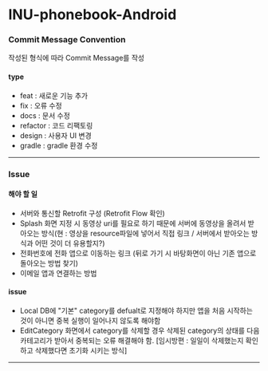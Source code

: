 # INU-phonebook-Android

### __Commit Message Convention__
작성된 형식에 따라 Commit Message를 작성

#### type
- feat : 새로운 기능 추가
- fix : 오류 수정
- docs : 문서 수정
- refactor : 코드 리팩토링
- design : 사용자 UI 변경
- gradle : gradle 환경 수정

---

### __Issue__

#### 해야 할 일
- 서버와 통신할 Retrofit 구성 (Retrofit Flow 확인)
- Splash 화면 지정 시 동영상 uri를 필요로 하기 때문에 서버에 동영상을 올려서 받아오는 방식(현 : 영상을 resource파일에 넣어서 직접 링크 / 서버에서 받아오는 방식과 어떤 것이 더 유용할지?)
- 전화번호에 전화 앱으로 이동하는 링크 (뒤로 가기 시 바탕화면이 아닌 기존 앱으로 돌아오는 방법 찾기)
- 이메일 앱과 연결하는 방법

#### issue
- Local DB에 "기본" category를 defualt로 지정해야 하지만 앱을 처음 시작하는 것이 아니면 중복 실행이 일어나지 않도록 해야함
- EditCategory 화면에서 category를 삭제할 경우 삭제된 category의 상태를 다음 카테고리가 받아서 중복되는 오류 해결해야 함. [임시방편 : 일일이 삭제했는지 확인하고 삭제했다면 초기화 시키는 방식]

---
